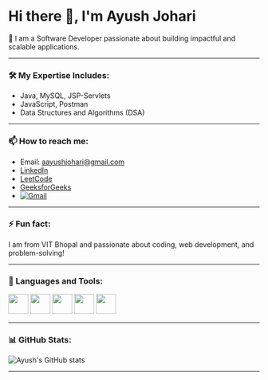 # Hi there 👋, I'm Ayush Johari

🎯 I am a Software Developer passionate about building impactful and scalable applications.

---

### 🛠️ My Expertise Includes:
- Java, MySQL, JSP-Servlets
- JavaScript, Postman
- Data Structures and Algorithms (DSA)

---

### 📫 How to reach me:
- Email: aayushjohari@gmail.com
- [LinkedIn](https://www.linkedin.com/in/ayush-johari-56879b243/)
- [LeetCode](https://leetcode.com/johari_rox02/)
- [GeeksforGeeks](https://auth.geeksforgeeks.org/user/johari_rox02/)
-  [![Gmail](https://img.shields.io/badge/Email-D14836?logo=gmail&logoColor=white)](mailto:aayushjohari@gmail.com)

---

### ⚡ Fun fact:
I am from VIT Bhopal and passionate about coding, web development, and problem-solving!

---

### 🔧 Languages and Tools:

<p>
  <img src="https://cdn.jsdelivr.net/gh/devicons/devicon/icons/java/java-original.svg" width="40" height="40" />
  <img src="https://cdn.jsdelivr.net/gh/devicons/devicon/icons/mysql/mysql-original.svg" width="40" height="40" />
  <img src="https://cdn.jsdelivr.net/gh/devicons/devicon/icons/javascript/javascript-original.svg" width="40" height="40" />
  <img src="https://cdn.jsdelivr.net/gh/devicons/devicon/icons/postman/postman-original.svg" width="40" height="40" />
  <img src="https://cdn.jsdelivr.net/gh/devicons/devicon/icons/git/git-original.svg" width="40" height="40" />
</p>

---

### 📊 GitHub Stats:

![Ayush's GitHub stats](https://github-readme-stats.vercel.app/api?username=ayush6940&show_icons=true&theme=radical)

---

